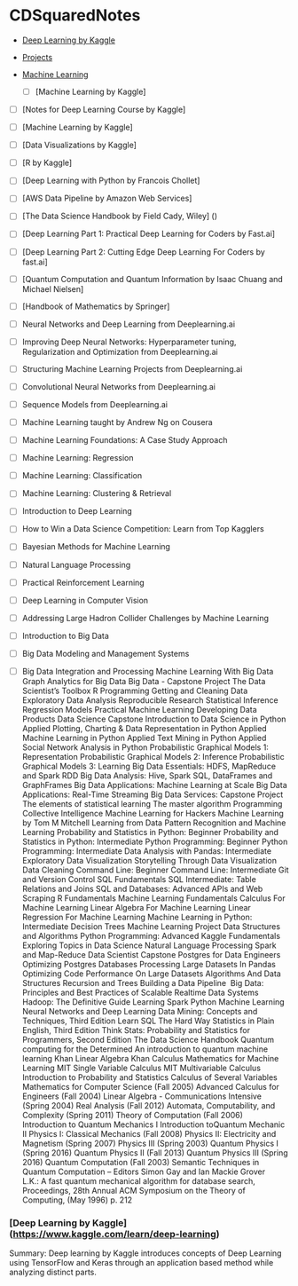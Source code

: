 # CDSquaredNotes

- [Deep Learning by Kaggle](#Deep-learning)
- [Projects](#Projects)

- [Machine Learning](#Courses-and-Books)
  - [ ] [Machine Learning by Kaggle]
- [ ] [Notes for Deep Learning Course by Kaggle]
- [ ] [Machine Learning by Kaggle]
- [ ] [Data Visualizations by Kaggle]
- [ ] [R by Kaggle]
- [ ] [Deep Learning with Python by Francois Chollet]
- [ ] [AWS Data Pipeline by Amazon Web Services]
- [ ] [The Data Science Handbook by Field Cady, Wiley] ()
- [ ] [Deep Learning Part 1: Practical Deep Learning for Coders by Fast.ai]
- [ ] [Deep Learning Part 2: Cutting Edge Deep Learning For Coders by fast.ai]
- [ ] [Quantum Computation and Quantum Information by Isaac Chuang and Michael Nielsen]
- [ ] [Handbook of Mathematics by Springer]
- [ ] Neural Networks and Deep Learning from Deeplearning.ai
- [ ] Improving Deep Neural Networks: Hyperparameter tuning, Regularization and Optimization from Deeplearning.ai
- [ ] Structuring Machine Learning Projects from Deeplearning.ai
- [ ] Convolutional Neural Networks from Deeplearning.ai
- [ ] Sequence Models from Deeplearning.ai
- [ ] Machine Learning taught by Andrew Ng on Cousera
- [ ] Machine Learning Foundations: A Case Study Approach 
- [ ] Machine Learning: Regression
- [ ] Machine Learning: Classification
- [ ] Machine Learning: Clustering & Retrieval
- [ ] Introduction to Deep Learning
- [ ] How to Win a Data Science Competition: Learn from Top Kagglers
- [ ] Bayesian Methods for Machine Learning
- [ ] Natural Language Processing
- [ ] Practical Reinforcement Learning
- [ ] Deep Learning in Computer Vision
- [ ] Addressing Large Hadron Collider Challenges by Machine Learning
- [ ] Introduction to Big Data
- [ ] Big Data Modeling and Management Systems
- [ ] Big Data Integration and Processing
Machine Learning With Big Data
Graph Analytics for Big Data
Big Data - Capstone Project
The Data Scientist’s Toolbox
R Programming
Getting and Cleaning Data
Exploratory Data Analysis
Reproducible Research
Statistical Inference
Regression Models
Practical Machine Learning
Developing Data Products
Data Science Capstone
Introduction to Data Science in Python
Applied Plotting, Charting & Data Representation in Python
Applied Machine Learning in Python
Applied Text Mining in Python
Applied Social Network Analysis in Python
Probabilistic Graphical Models 1: Representation
Probabilistic Graphical Models 2: Inference
Probabilistic Graphical Models 3: Learning
Big Data Essentials: HDFS, MapReduce and Spark RDD
Big Data Analysis: Hive, Spark SQL, DataFrames and GraphFrames
Big Data Applications: Machine Learning at Scale
Big Data Applications: Real-Time Streaming
Big Data Services: Capstone Project
The elements of statistical learning
The master algorithm
Programming Collective Intelligence
Machine Learning for Hackers
Machine Learning by Tom M Mitchell
Learning from Data
Pattern Recognition and Machine Learning
Probability and Statistics in Python: Beginner
Probability and Statistics in Python: Intermediate
Python Programming: Beginner
Python Programming: Intermediate
Data Analysis with Pandas: Intermediate
Exploratory Data Visualization
Storytelling Through Data Visualization
Data Cleaning
Command Line: Beginner
Command Line: Intermediate
Git and Version Control
SQL Fundamentals
SQL Intermediate: Table Relations and Joins
SQL and Databases: Advanced
APIs and Web Scraping
R Fundamentals
Machine Learning Fundamentals
Calculus For Machine Learning
Linear Algebra For Machine Learning
Linear Regression For Machine Learning
Machine Learning in Python: Intermediate
Decision Trees
Machine Learning Project
Data Structures and Algorithms
Python Programming: Advanced
Kaggle Fundamentals
Exploring Topics in Data Science
Natural Language Processing
Spark and Map-Reduce
Data Scientist Capstone
Postgres for Data Engineers
Optimizing Postgres Databases
Processing Large Datasets In Pandas
Optimizing Code Performance On Large Datasets
Algorithms And Data Structures
Recursion and Trees
Building a Data Pipeline
 Big Data: Principles and Best Practices of Scalable Realtime Data Systems
Hadoop: The Definitive Guide
Learning Spark
Python Machine Learning
Neural Networks and Deep Learning
Data Mining: Concepts and Techniques, Third Edition
Learn SQL The Hard Way
Statistics in Plain English, Third Edition
Think Stats: Probability and Statistics for Programmers, Second Edition
The Data Science Handbook
Quantum computing for the Determined
An introduction to quantum machine learning
Khan Linear Algebra
Khan Calculus
Mathematics for Machine Learning MIT
Single Variable Calculus MIT
Multivariable Calculus
Introduction to Probability and Statistics
Calculus of Several Variables
Mathematics for Computer Science (Fall 2005)
Advanced Calculus for Engineers (Fall 2004)
Linear Algebra - Communications Intensive (Spring 2004)
Real Analysis (Fall 2012)
Automata, Computability, and Complexity (Spring 2011)
Theory of Computation (Fall 2006)
Introduction to Quantum Mechanics I
Introduction toQuantum Mechanic II
Physics I: Classical Mechanics (Fall 2008)
Physics II: Electricity and Magnetism (Spring 2007)
Physics III (Spring 2003)
Quantum Physics I (Spring 2016)
Quantum Physics II (Fall 2013)
Quantum Physics III (Spring 2016)
Quantum Computation (Fall 2003)
Semantic Techniques in Quantum Computation – Editors Simon Gay and Ian Mackie
Grover L.K.: A fast quantum mechanical algorithm for database search, Proceedings, 28th Annual ACM Symposium on the Theory of Computing, (May 1996) p. 212




<a name="Courses-and-Books"></a>
<a name="Projects"></a>
<a name="Deep-learning"></a>
### [Deep Learning by Kaggle] (https://www.kaggle.com/learn/deep-learning)

Summary: Deep learning by Kaggle introduces concepts of Deep Learning using TensorFlow and Keras through an application based method while analyzing distinct parts.
